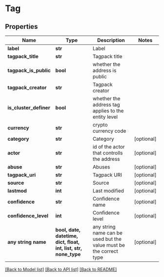 # Tag


## Properties
Name | Type | Description | Notes
------------ | ------------- | ------------- | -------------
**label** | **str** | Label | 
**tagpack_title** | **str** | Tagpack title | 
**tagpack_is_public** | **bool** | whether the address is public | 
**tagpack_creator** | **str** | Tagpack creator | 
**is_cluster_definer** | **bool** | whether the address tag applies to the entity level | 
**currency** | **str** | crypto currency code | 
**category** | **str** | Category | [optional] 
**actor** | **str** | id of the actor that controlls the address | [optional] 
**abuse** | **str** | Abuses | [optional] 
**tagpack_uri** | **str** | Tagpack URI | [optional] 
**source** | **str** | Source | [optional] 
**lastmod** | **int** | Last modified | [optional] 
**confidence** | **str** | Confidence name | [optional] 
**confidence_level** | **int** | Confidence level | [optional] 
**any string name** | **bool, date, datetime, dict, float, int, list, str, none_type** | any string name can be used but the value must be the correct type | [optional]

[[Back to Model list]](../README.md#documentation-for-models) [[Back to API list]](../README.md#documentation-for-api-endpoints) [[Back to README]](../README.md)


